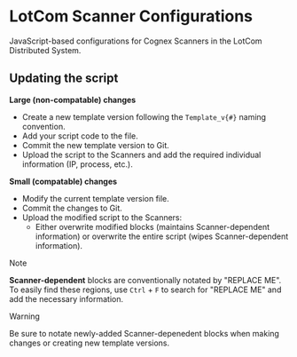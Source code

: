 # LotCom Scanner Configurations

JavaScript-based configurations for Cognex Scanners in the LotCom Distributed System.

## Updating the script

**Large (non-compatable) changes**
- Create a new template version following the `Template_v{#}` naming convention.
- Add your script code to the file.
- Commit the new template version to Git.
- Upload the script to the Scanners and add the required individual information (IP, process, etc.).
     
**Small (compatable) changes**
- Modify the current template version file.
- Commit the changes to Git.
- Upload the modified script to the Scanners:
  - Either overwrite modified blocks (maintains Scanner-dependent information) or overwrite the entire script (wipes Scanner-dependent information).

>[!NOTE]
> **Scanner-dependent** blocks are conventionally notated by "REPLACE ME". To easily find these regions, use `Ctrl` + `F` to search for "REPLACE ME" and add the necessary information.

>[!WARNING]
> Be sure to notate newly-added Scanner-depenedent blocks when making changes or creating new template versions.  